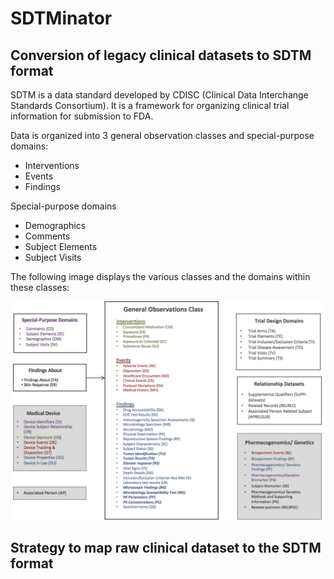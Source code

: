 # SDTMinator
## Conversion of legacy clinical datasets to SDTM format

SDTM is a data standard developed by CDISC (Clinical Data Interchange Standards Consortium). It is a framework for organizing clinical trial information for submission to FDA. 

Data is organized into 3 general observation classes and special-purpose domains:
	
*	Interventions
*	Events
*	Findings

Special-purpose domains
*	Demographics
*	Comments
*	Subject Elements
*	Subject Visits

The following image displays the various classes and the domains within these classes:

![Alt text](/sdtm_domains.png?raw=true "Title")


## Strategy to map raw clinical dataset to the SDTM format

